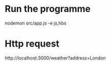 # Run the programme
nodemon src/app.js -e js,hbs

# Http request
http://localhost:3000/weather?address=London